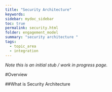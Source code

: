 ```yaml
---
title: "Security Architecture"
keywords: 
sidebar: mydoc_sidebar
toc: true
permalink: security.html
folder: engagement_model
summary: "security architecture "
tags: 
  - topic_area
  - integration
---
```


*Note this is an initial stub / work in progress page.*

#Overview 

##What is Security Architecture 
